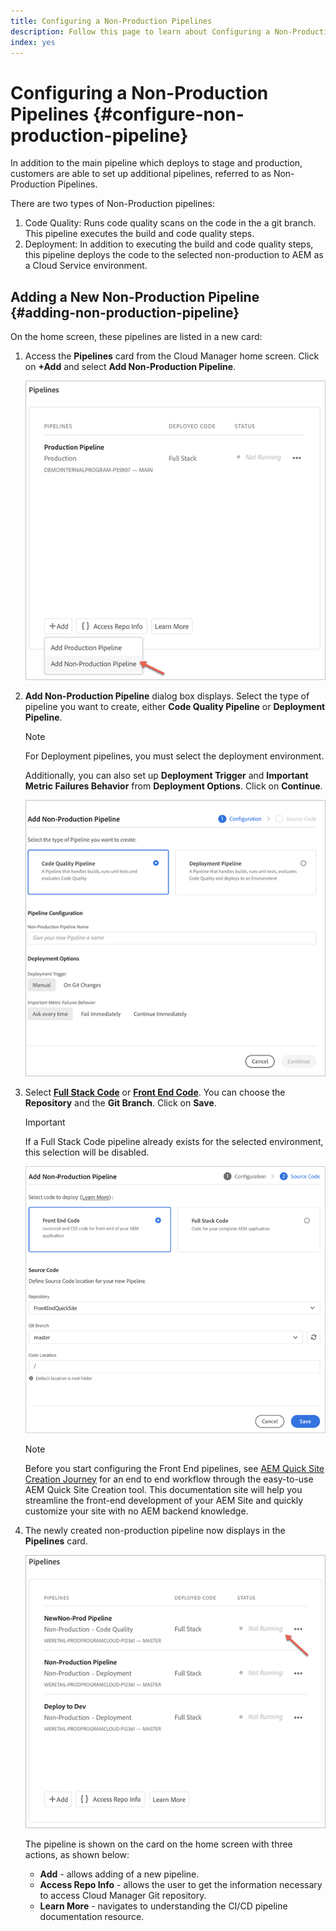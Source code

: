 ```yaml
---
title: Configuring a Non-Production Pipelines
description: Follow this page to learn about Configuring a Non-Production Pipeline in Cloud Manager
index: yes
---
```


# Configuring a Non-Production Pipelines {#configure-non-production-pipeline}

In addition to the main pipeline which deploys to stage and production, customers are able to set up additional pipelines, referred to as Non-Production Pipelines.

There are two types of Non-Production pipelines:

1. Code Quality: Runs code quality scans on the code in the a git branch. This pipeline executes the build and code quality steps.
1. Deployment: In addition to executing the build and code quality steps, this pipeline deploys the code to the selected non-production to AEM as a Cloud Service environment.

## Adding a New Non-Production Pipeline {#adding-non-production-pipeline}

On the home screen, these pipelines are listed in a new card:

1. Access the **Pipelines** card from the Cloud Manager home screen. Click on **+Add** and select **Add Non-Production Pipeline**. 

   ![](/help/implementing/cloud-manager/assets/configure-pipeline/nonprod-pipeline-add1.png)

1. **Add Non-Production Pipeline**  dialog box displays. Select the type of pipeline you want to create, either **Code Quality Pipeline** or **Deployment Pipeline**.

   >[!NOTE]
   >For Deployment pipelines, you must select the deployment environment.

   Additionally, you can also set up **Deployment Trigger** and **Important Metric Failures Behavior** from **Deployment Options**. Click on **Continue**.

   ![](/help/implementing/cloud-manager/assets/configure-pipeline/nonprod-pipeline-add2.png)

1. Select **[Full Stack Code](/help/implementing/cloud-manager/configuring-pipelines/introduction-ci-cd-pipelines.md#full-stack-pipeline)** or **[Front End Code](/help/implementing/cloud-manager/configuring-pipelines/introduction-ci-cd-pipelines.md#front-end)**. You can choose the **Repository** and the **Git Branch**. Click on **Save**.

   >[!IMPORTANT]
   >If a Full Stack Code pipeline already exists for the selected environment, this selection will be disabled.

   ![](/help/implementing/cloud-manager/assets/configure-pipeline/non-prod-confignew1.png)

   >[!NOTE]
   >Before you start configuring the Front End pipelines, see [AEM Quick Site Creation Journey](https://experienceleague.adobe.com/docs/experience-manager-cloud-service/sites-journey/quick-site/overview.html) for an end to end workflow through the easy-to-use AEM Quick Site Creation tool. This documentation site will help you streamline the front-end development of your AEM Site and quickly customize your site with no AEM backend knowledge.

1. The newly created non-production pipeline now displays in the **Pipelines** card.

   ![](/help/implementing/cloud-manager/assets/configure-pipeline/nonprod-pipeline-add4.png)


   The pipeline is shown on the card on the home screen with three actions, as shown below:
   
   * **Add** - allows adding of a new pipeline.
   * **Access Repo Info** - allows the user to get the information necessary to access Cloud Manager Git repository.
   * **Learn More** - navigates to understanding the CI/CD pipeline documentation resource. 